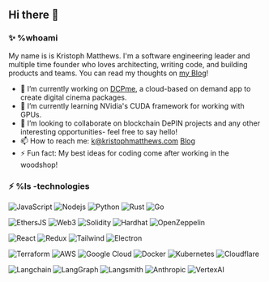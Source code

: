 ## Hi there 👋


### ✨ %whoami

My name is is Kristoph Matthews. I'm a software engineering leader and multiple time founder who loves architecting, writing code, and building products and teams. You can read my thoughts on [my Blog](https://kristophmatthews.com)!

- 🔭 I’m currently working on [DCPme](https://dcpme.com), a cloud-based on demand app to create digital cinema packages.
- 🌱 I’m currently learning NVidia's CUDA framework for working with GPUs.
- 👯 I’m looking to collaborate on blockchain DePIN projects and any other interesting opportunities- feel free to say hello!
- 📫 How to reach me: k@kristophmatthews.com [Blog](https://kristophmatthews.com)
- ⚡ Fun fact: My best ideas for coding come after working in the woodshop!

### ⚡ %ls -technologies

![JavaScript](https://img.shields.io/badge/-JavaScript-black?style=flat-square&logo=javascript)
![Nodejs](https://img.shields.io/badge/-Nodejs-black?style=flat-square&logo=Node.js)
![Python](https://img.shields.io/badge/-Python-black?style=flat-square&logo=Python)
![Rust](https://img.shields.io/badge/-Rust-black?style=flat-square&logo=rust)
![Go](https://img.shields.io/badge/-Go-black?style=flat-square&logo=go)

![EthersJS](https://img.shields.io/badge/-EthersJS-black?style=flat-square&logo=ethersjs)
![Web3](https://img.shields.io/badge/-Web3-black?style=flat-square&logo=web3)
![Solidity](https://img.shields.io/badge/-Solidity-black?style=flat-square&logo=solidity)
![Hardhat](https://img.shields.io/badge/-Hardhat-black?style=flat-square&logo=hardhat)
![OpenZeppelin](https://img.shields.io/badge/-OpenZeppelin-black?style=flat-square&logo=openzeppelin)

![React](https://img.shields.io/badge/-React-black?style=flat-square&logo=react)
![Redux](https://img.shields.io/badge/-Redux-black?style=flat-square&logo=redux)
![Tailwind](https://img.shields.io/badge/-Tailwind-black?style=flat-square&logo=tailwindcss)
![Electron](https://img.shields.io/badge/-Electron-black?style=flat-square&logo=electron)

![Terraform](https://img.shields.io/badge/-Terraform-black?style=flat-square&logo=terraform)
![AWS](https://img.shields.io/badge/-AWS-black?style=flat-square&logo=amazon-aws)
![Google Cloud](https://img.shields.io/badge/-Google%20Cloud-black?style=flat-square&logo=google-cloud)
![Docker](https://img.shields.io/badge/-Docker-black?style=flat-square&logo=docker)
![Kubernetes](https://img.shields.io/badge/-Kubernetes-black?style=flat-square&logo=kubernetes)
![Cloudflare](https://img.shields.io/badge/-Cloudflare-black?style=flat-square&logo=cloudflare)

![Langchain](https://img.shields.io/badge/-Langchain-black?style=flat-square&logo=langchain)
![LangGraph](https://img.shields.io/badge/-LangGraph-black?style=flat-square&logo=langgraph)
![Langsmith](https://img.shields.io/badge/-Langsmith-black?style=flat-square&logo=langchain)
![Anthropic](https://img.shields.io/badge/-Anthropic-black?style=flat-square&logo=anthropic)
![VertexAI](https://img.shields.io/badge/-VertexAI-black?style=flat-square&logo=google-cloud)
